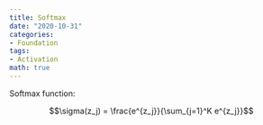 ```yaml
---
title: Softmax
date: "2020-10-31"
categories: 
- Foundation
tags:
- Activation
math: true
---
```


Softmax function:

$$\sigma(z_j) = \frac{e^{z_j}}{\sum_{j=1}^K e^{z_j}}$$

